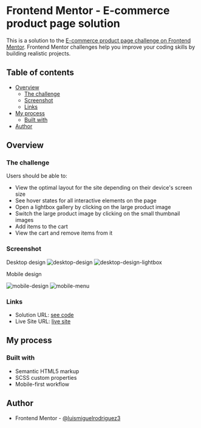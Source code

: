 
# Frontend Mentor - E-commerce product page solution

This is a solution to the [E-commerce product page challenge on Frontend Mentor](https://www.frontendmentor.io/challenges/ecommerce-product-page-UPsZ9MJp6). Frontend Mentor challenges help you improve your coding skills by building realistic projects.

## Table of contents

-   [Overview](#overview)
    -   [The challenge](#the-challenge)
    -   [Screenshot](#screenshot)
    -   [Links](#links)
-   [My process](#my-process)
    -   [Built with](#built-with)
-   [Author](#author)

## Overview

### The challenge

Users should be able to:

-   View the optimal layout for the site depending on their device's screen size
-   See hover states for all interactive elements on the page
-   Open a lightbox gallery by clicking on the large product image
-   Switch the large product image by clicking on the small thumbnail images
-   Add items to the cart
-   View the cart and remove items from it

### Screenshot
Desktop design
![desktop-design](https://user-images.githubusercontent.com/101124184/208186083-bb04a2c0-41bc-4ad2-bb64-8cdf5becf723.jpg)
![desktop-design-lightbox](https://user-images.githubusercontent.com/101124184/208186098-38c294fb-aeba-44f0-8ace-eecaa9d2ad8a.jpg)

Mobile design

![mobile-design](https://user-images.githubusercontent.com/101124184/208186115-59ea4500-64bf-4c1b-91b0-df2778a0dfcf.jpg)
![mobile-menu](https://user-images.githubusercontent.com/101124184/208186211-2610ea68-8899-43ac-9914-766250dc131f.jpg)


### Links

-   Solution URL: [see code](https://github.com/luismiguelrodriguez3/challenge-ecommerce)
-   Live Site URL: [live site](https://luismiguelrodriguez3.github.io/challenge-ecommerce/)

## My process

### Built with

-   Semantic HTML5 markup
-   SCSS custom properties
-   Mobile-first workflow

## Author

- Frontend Mentor - [@luismiguelrodriguez3](https://www.frontendmentor.io/profile/luismiguelrodriguez3)

